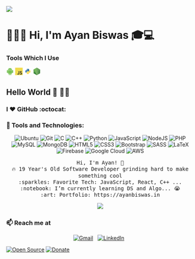 ![](https://komarev.com/ghpvc/?username=ayan-biswas0412)
# 👋🏾👨‍ Hi, I'm Ayan Biswas 🎓‍💻

### Tools Which I Use
<code><img height="20" src="https://raw.githubusercontent.com/github/explore/80688e429a7d4ef2fca1e82350fe8e3517d3494d/topics/android/android.png"></code>
<code><img height="20" src="https://raw.githubusercontent.com/github/explore/80688e429a7d4ef2fca1e82350fe8e3517d3494d/topics/javascript/javascript.png"></code>
<code><img height="20" src="https://raw.githubusercontent.com/github/explore/80688e429a7d4ef2fca1e82350fe8e3517d3494d/topics/python/python.png"></code>
<code><img height="20" src="https://raw.githubusercontent.com/github/explore/80688e429a7d4ef2fca1e82350fe8e3517d3494d/topics/nodejs/nodejs.png"></code>


## Hello World :sparkling_heart: 👋🏽 
### I :heart: GitHub :octocat:

### 🔧 Tools and Technologies:

<p align="center">
<img alt="Ubuntu" src="https://img.shields.io/badge/Ubuntu-E95420?style=for-the-badge&logo=ubuntu&logoColor=white" />
<img alt="Git" src="https://img.shields.io/badge/git%20-%23F05033.svg?&style=for-the-badge&logo=git&logoColor=white"/>
<img alt="C" src="https://img.shields.io/badge/c%20-%2300599C.svg?&style=for-the-badge&logo=c&logoColor=white"/>
<img alt="C++" src="https://img.shields.io/badge/c++%20-%2300599C.svg?&style=for-the-badge&logo=c%2B%2B&ogoColor=white"/>
<img alt="Python" src="https://img.shields.io/badge/python%20-%2314354C.svg?&style=for-the-badge&logo=python&logoColor=white"/>
<img alt="JavaScript" src="https://img.shields.io/badge/javascript%20-%23323330.svg?&style=for-the-badge&logo=javascript&logoColor=%23F7DF1E"/>
<img alt="NodeJS" src="https://img.shields.io/badge/node.js%20-%2343853D.svg?&style=for-the-badge&logo=node.js&logoColor=white"/>
<img alt="PHP" src="https://img.shields.io/badge/php-%23777BB4.svg?&style=for-the-badge&logo=php&logoColor=white"/>
<img alt="MySQL" src="https://img.shields.io/badge/mysql-%2300f.svg?&style=for-the-badge&logo=mysql&logoColor=white"/>
<img alt="MongoDB" src ="https://img.shields.io/badge/MongoDB-%234ea94b.svg?&style=for-the-badge&logo=mongodb&logoColor=white"/>
<img alt="HTML5" src="https://img.shields.io/badge/html5%20-%23E34F26.svg?&style=for-the-badge&logo=html5&logoColor=white"/>
<img alt="CSS3" src="https://img.shields.io/badge/css3%20-%231572B6.svg?&style=for-the-badge&logo=css3&logoColor=white"/>
<img alt="Bootstrap" src="https://img.shields.io/badge/bootstrap%20-%23563D7C.svg?&style=for-the-badge&logo=bootstrap&logoColor=white"/>
<img alt="SASS" src="https://img.shields.io/badge/SASS%20-hotpink.svg?&style=for-the-badge&logo=SASS&logoColor=white"/>
<img alt="LaTeX" src="https://img.shields.io/badge/latex%20-%23008080.svg?&style=for-the-badge&logo=latex&logoColor=white"/>
<img alt="Firebase" src="https://img.shields.io/badge/firebase%20-%23039BE5.svg?&style=for-the-badge&logo=firebase"/>
<img alt="Google Cloud" src="https://img.shields.io/badge/Google%20Cloud%20-%234285F4.svg?&style=for-the-badge&logo=google-cloud&logoColor=white"/>
<img alt="AWS" src="https://img.shields.io/badge/AWS%20-%23FF9900.svg?&style=for-the-badge&logo=amazon-aws&logoColor=white"/>
</p>
<p align="center">



<!--
**ayan-biswas0412/ayan-biswas0412** is a ✨ _special_ ✨ repository because its `README.md` (this file) appears on your GitHub profile.
-->
<p align="center">
  <samp>
    Hi, I'm Ayan! 👋 <br>
    🔥 19 Year's Old Software Developer grinding hard to make something cool  <br>
    :sparkles: Favorite Tech: JavaScript, React, C++ ... <br>
    :notebook: I’m currently learning DS and Algo... 😭  <br>
    :art: Portfolio: https://ayanbiswas.in <br>
  </samp>
</p>
  
<p align="center">
  <img width="60%" src="https://github-readme-stats.vercel.app/api?username=ayan-biswas0412&show_icons=true&line_height=20&theme=tokyonight" />
</p>

### 📫 Reach me at

<p align="center">
<a href="mailto:ayanbiswas184@gmail.com"><img alt="Gmail" height="30" src="https://img.shields.io/badge/Gmail-D14836?style=for-the-badge&logo=gmail&logoColor=white" /></a>&nbsp;&nbsp;
<a href="https://www.linkedin.com/in/ayanbiswas-juetceug/"><img height="30" src="https://img.shields.io/badge/LinkedIn-0077B5?style=for-the-badge&logo=linkedin&logoColor=white" alt="LinkedIn"></a>&nbsp;&nbsp;
</p>

[![Open Source](https://badges.frapsoft.com/os/v1/open-source.svg?v=103)](https://opensource.org/) [![Donate](https://img.shields.io/badge/Support-%24-blue)](https://www.paypal.com/paypalme/ayanbiswas184) 

